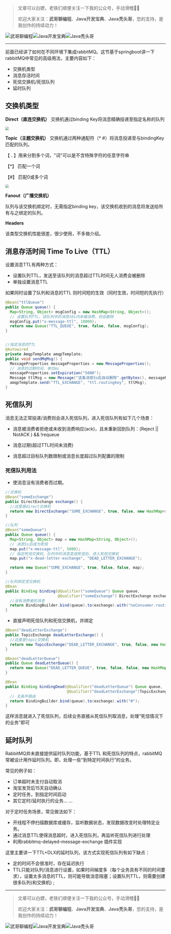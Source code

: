 > 文章可以白嫖，老铁们顺便关注一下我的公众号，手动滑稽🤣🤣 &nbsp;
>
> 欢迎大家关注：**武哥聊编程**、**Java开发宝典**、**Java秃头哥**，您的支持，是我创作的持续动力！&nbsp;&nbsp;

![武哥聊编程](https://img-blog.csdnimg.cn/202002150421550.jpg)![Java开发宝典](https://img-blog.csdnimg.cn/20200608005630228.png)![Java秃头哥](https://img-blog.csdnimg.cn/20201025170941235.png)

----



前面已经讲了如何在不同环境下集成rabbitMQ。这节基于springboot讲一下rabbitMQ中常见的高级用法，主要内容如下：

- 交换机类型
- 消息存活时间
- 死信交换机/死信队列
- 延时队列

## 交换机类型

**Direct（直连交换机）**
交换机通过binding Key将消息精确投递至指定名称的队列

<img src="https://img-blog.csdnimg.cn/202012031559002.png" style="zoom:67%;"  >

**Topic（主题交换机）**
交换机通过两种通配符（* #）将消息投递至与bindingKey匹配的队列。

【 **.** 】用来分割多个词，"词"可以是不含特殊字符的任意字符串

【*】 匹配一个词

【#】 匹配0或多个词

<img src="https://img-blog.csdnimg.cn/20201203160018667.png" style="zoom:67%;"  >

**Fanout（广播交换机）**

队列与该交换机绑定时，无需指定binding key，该交换机收到的消息将发送给所有与之绑定的队列。

**Headers**

该类型交换机性能很差，很少使用，不多做介绍。

## 消息存活时间 Time To Live（TTL）

设置消息TTL有两种方式：

- 设置队列TTL，发送至该队列的消息超过TTL时间无人消费会被删除
- 单独设置消息TTL

如果同时设置了队列和消息的TTL 则时间短的生效（同时生效，时间短的先执行）

```java
@Bean("ttlQueue")
public Queue queue() {
  Map<String, Object> msgConfig = new HashMap<String, Object>();
  // 设置队列TTL，该队列中的消息10s内未被消费，则会删除
  msgConfig.put("x-message-ttl", 10000);
  return new Queue("TTL_QUEUE", true, false, false, msgConfig);
}


//指定消息的TTL
@Autowired
private AmqpTemplate amqpTemplate;
public void sendMqMsg() {
  MessageProperties messageProperties = new MessageProperties();
  // 消息的过期时间，单位ms
  messageProperties.setExpiration("5000"); 
  Message ttlMsg = new Message("这条消息5s后自动删除".getBytes(), messageProperties);
  amqpTemplate.send("TTL_EXCHANGE", "ttl.routingkey", ttlMsg);
}
```



## 死信队列

消息无法正常投递/消费则会进入死信队列，进入死信队列有如下几个场景：

- 消息被消费者拒绝或未收到消费响应(ack)，且未重新回到队列：(Reject || NotACK  ) && !requeue

- 消息过期(超过TTL时间未消费)
- 消息超过目标队列数限制或消息长度超过队列配置的限制



### 死信队列用法

- 使消息没有消费者而过期。

```java
//交换机
@Bean("someExchange")
public DirectExchange exchange() {
  //这里是direct交换机
  return new DirectExchange("SOME_EXCHANGE", true, false, new HashMap<>());
}

//队列
@Bean("someQueue")
public Queue queue() {
  Map<String, Object> map = new HashMap<String, Object>();
  // 消息5s后成为死信
  map.put("x-message-ttl", 5000);
  // 指定死信交换机，队列中的消息变成死信后，进入死信交换机
  map.put("x-dead-letter-exchange", "DEAD_LETTER_EXCHANGE");

  return new Queue("SOME_EXCHANGE", true, false, false, map);
}

//队列绑定至交换机
@Bean
public Binding binding(@Qualifier("someQueue") Queue queue,
                       @Qualifier("someExchange") DirectExchange exchange) {
  //没有消费者的消息
  return BindingBuilder.bind(queue).to(exchange).with("noConsumer.routingKey");
}
```

- 直接声明死信队列和死信交换机，并绑定

```java
@Bean("deadLetterExchange")
public TopicExchange deadLetterExchange() {
  //这里是topic交换机
  return new TopicExchange("DEAD_LETTER_EXCHANGE", true, false, new HashMap<>());
}

@Bean("deadLetterQueue")
public Queue deadLetterQueue() {
  return new Queue("DEAD_LETTER_QUEUE", true, false, false, new HashMap<>());
}

@Bean
public Binding bindingDead(@Qualifier("deadLetterQueue") Queue queue,
                           @Qualifier("deadLetterExchange")TopicExchange exchange) {
  // 无条件路由
  return BindingBuilder.bind(queue).to(exchange).with("#"); 
}
```

这样消息就进入了死信队列，后续业务直接从死信队列取消息，处理“死信情况下的业务”即可



## 延时队列

RabbitMQ并未直接提供延时队列功能，基于TTL 和死信队列的特点，rabbitMQ常被设计用作延时队列。即，处理一些“到特定时间执行”的业务。

常见的例子如：

- 订单超时未支付自动取消
- 淘宝发货后15天自动确认
- 定时任务，到指定时间启动
- 其它定时/延时执行的业务... ...



对于定时任务场景，常见做法如下：

- 开线程不停扫描数据库或缓存，监听数据状态，发现数据改变时处理特定业务。
- 通过消息TTL使得消息超时，进入死信队列，再监听死信队列进行处理
- 利用rabbitmq-delayed-message-exchange 插件实现



这里主要讲一下TTL+DLX的延时队列，该方式实现死信队列有如下缺点：

- 定的时间不会很准时，存在延迟执行
- TTL只能对队列/消息进行设置，如果时间梯度多（每个业务具有不同的时间要求），设置太多消息的TTL，则可能导致消息阻塞；设置队列TTL，则需要创建很多队列(和交换机) ; 

----

> 文章可以白嫖，老铁们顺便关注一下我的公众号，手动滑稽🤣🤣 &nbsp;
>
> 欢迎大家关注：**武哥聊编程**、**Java开发宝典**、**Java秃头哥**，您的支持，是我创作的持续动力！&nbsp;&nbsp;

![武哥聊编程](https://img-blog.csdnimg.cn/202002150421550.jpg)![Java开发宝典](https://img-blog.csdnimg.cn/20200608005630228.png)![Java秃头哥](https://img-blog.csdnimg.cn/20201025170941235.png)

